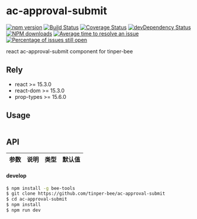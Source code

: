 # ac-approval-submit

[![npm version](https://img.shields.io/npm/v/ac-approval-submit.svg)](https://www.npmjs.com/package/ac-approval-submit)
[![Build Status](https://img.shields.io/travis/tinper-bee/ac-approval-submit/master.svg)](https://travis-ci.org/tinper-bee/ac-approval-submit)
[![Coverage Status](https://coveralls.io/repos/github/tinper-bee/ac-approval-submit/badge.svg?branch=master)](https://coveralls.io/github/tinper-bee/ac-approval-submit?branch=master)
[![devDependency Status](https://img.shields.io/david/dev/tinper-bee/ac-approval-submit.svg)](https://david-dm.org/tinper-bee/ac-approval-submit#info=devDependencies)
[![NPM downloads](http://img.shields.io/npm/dm/ac-approval-submit.svg?style=flat)](https://npmjs.org/package/ac-approval-submit)
[![Average time to resolve an issue](http://isitmaintained.com/badge/resolution/tinper-bee/ac-approval-submit.svg)](http://isitmaintained.com/project/tinper-bee/ac-approval-submit "Average time to resolve an issue")
[![Percentage of issues still open](http://isitmaintained.com/badge/open/tinper-bee/ac-approval-submit.svg)](http://isitmaintained.com/project/tinper-bee/ac-approval-submit "Percentage of issues still open")



react ac-approval-submit component for tinper-bee

## Rely

- react >= 15.3.0
- react-dom >= 15.3.0
- prop-types >= 15.6.0

## Usage

```js


```



## API

|参数|说明|类型|默认值|
|:--|:---:|:--:|---:|

#### develop

```sh
$ npm install -g bee-tools
$ git clone https://github.com/tinper-bee/ac-approval-submit
$ cd ac-approval-submit
$ npm install
$ npm run dev
```
